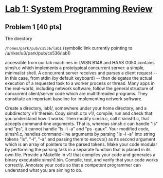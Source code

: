 # [Lab 1: System Programming Review](https://www.cs.purdue.edu/homes/park/cs536/lab1/lab1.html)

## Problem 1 [40 pts]

The directory

`/homes/park/pub/cs536/lab1` (symbolic link currently pointing to
/u/riker/u3/park/pub/cs536/lab1)

accessible from our lab machines in LWSN B148 and HAAS G050 contains simsh.c
which implements a prototypical concurrent server: a simple, minimalist shell. A
concurrent server receives and parses a client request -- in this case, from
stdin (by default keyboard) -- then delegates the actual execution of a
requested task to a worker process or thread. Many apps in the real-world,
including network software, follow the general structure of concurrent
client/server code which are multithreaded programs. They constitute an
important baseline for implementing network software.

Create a directory, lab1/, somewhere under your home directory, and a
subdirectory v1/ therein. Copy simsh.c to v1/, compile, run and check that you
understand how it works. Then modify simsh.c, call it simsh1.c, that accepts
command-line arguments. That is, whereas simsh.c can handle "ls" and "ps", it
cannot handle "ls -l -a" and "ps -gaux". Your modified code, simsh1.c, handles
command-line arguments by parsing "ls -l -a" into string tokens "ls", "-l", "-a"
and passing them to execvp() as its second argument which is an array of
pointers to the parsed tokens. Make your code modular by performing the parsing
task in a separate function that is placed in its own file. Provide a Makefile
in v1/ that compiles your code and generates a binary executable simsh1.bin.
Compile, test, and verify that your code works correctly. Annotate your code so
that a competent programmer can understand what you are aiming to do.
